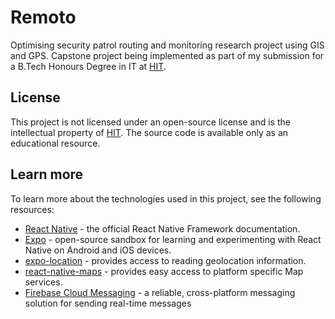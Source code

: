 # Remoto

 Optimising security patrol routing and monitoring research project using GIS and GPS. Capstone project being implemented as part of my submission for a B.Tech Honours Degree in IT at [HIT](https://hit.ac.zw).

## License

This project is not licensed under an open-source license and is the intellectual property of [HIT](https://hit.ac.zw). The source code is available only as an educational resource.

## Learn more

To learn more about the technologies used in this project, see the following resources:

- [React Native](https://reactnative.dev/) - the official React Native Framework documentation.
- [Expo](https://expo.dev) - open-source sandbox for learning and experimenting with React Native on Android and iOS devices.
- [expo-location](https://docs.expo.dev/versions/latest/sdk/map-view/) - provides access to reading geolocation information.
- [react-native-maps](https://pub.dev/packages/geolocator) - provides easy access to platform specific Map services.
- [Firebase Cloud Messaging](https://firebase.google.com/) - a reliable, cross-platform messaging solution for sending real-time messages
